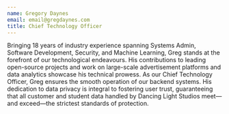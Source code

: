 ```yaml
---
name: Gregory Daynes
email: email@gregdaynes.com
title: Chief Technology Officer
---
```

Bringing 18 years of industry experience spanning Systems Admin, Software
   Development, Security, and Machine Learning, Greg stands at the forefront of
   our technological endeavours. His contributions to leading open-source
   projects and work on large-scale advertisement platforms and data analytics
   showcase his technical prowess. As our Chief Technology Officer, Greg ensures
   the smooth operation of our backend systems. His dedication to data privacy is
   integral to fostering user trust, guaranteeing that all customer and student
   data handled by Dancing Light Studios meet—and exceed—the strictest standards
   of protection.
